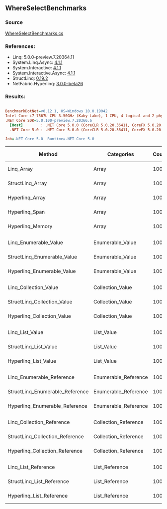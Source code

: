 ﻿## WhereSelectBenchmarks

### Source
[WhereSelectBenchmarks.cs](../NetFabric.Hyperlinq.Benchmarks/Benchmarks/WhereSelectBenchmarks.cs)

### References:
- Linq: 5.0.0-preview.7.20364.11
- System.Linq.Async: [4.1.1](https://www.nuget.org/packages/System.Linq.Async/4.1.1)
- System.Interactive: [4.1.1](https://www.nuget.org/packages/System.Interactive/4.1.1)
- System.Interactive.Async: [4.1.1](https://www.nuget.org/packages/System.Interactive.Async/4.1.1)
- StructLinq: [0.19.2](https://www.nuget.org/packages/StructLinq/0.19.2)
- NetFabric.Hyperlinq: [3.0.0-beta26](https://www.nuget.org/packages/NetFabric.Hyperlinq/3.0.0-beta26)

### Results:
``` ini

BenchmarkDotNet=v0.12.1, OS=Windows 10.0.19042
Intel Core i7-7567U CPU 3.50GHz (Kaby Lake), 1 CPU, 4 logical and 2 physical cores
.NET Core SDK=5.0.100-preview.7.20366.6
  [Host]        : .NET Core 5.0.0 (CoreCLR 5.0.20.36411, CoreFX 5.0.20.36411), X64 RyuJIT
  .NET Core 5.0 : .NET Core 5.0.0 (CoreCLR 5.0.20.36411, CoreFX 5.0.20.36411), X64 RyuJIT

Job=.NET Core 5.0  Runtime=.NET Core 5.0  

```
|                          Method |           Categories | Count |       Mean |    Error |   StdDev | Ratio |  Gen 0 | Gen 1 | Gen 2 | Allocated |
|-------------------------------- |--------------------- |------ |-----------:|---------:|---------:|------:|-------:|------:|------:|----------:|
|                      Linq_Array |                Array |   100 |   661.4 ns |  5.30 ns |  4.70 ns |  1.00 | 0.0496 |     - |     - |     104 B |
|                StructLinq_Array |                Array |   100 |   536.6 ns |  4.78 ns |  4.47 ns |  0.81 |      - |     - |     - |         - |
|                 Hyperlinq_Array |                Array |   100 |   565.9 ns |  3.98 ns |  3.52 ns |  0.86 |      - |     - |     - |         - |
|                  Hyperlinq_Span |                Array |   100 |   540.8 ns |  5.23 ns |  4.89 ns |  0.82 |      - |     - |     - |         - |
|                Hyperlinq_Memory |                Array |   100 |   584.0 ns |  1.71 ns |  1.43 ns |  0.88 |      - |     - |     - |         - |
|                                 |                      |       |            |          |          |       |        |       |       |           |
|           Linq_Enumerable_Value |     Enumerable_Value |   100 | 1,520.4 ns |  8.24 ns |  7.30 ns |  1.00 | 0.0725 |     - |     - |     152 B |
|     StructLinq_Enumerable_Value |     Enumerable_Value |   100 | 1,468.1 ns |  8.57 ns |  7.60 ns |  0.97 | 0.0153 |     - |     - |      32 B |
|      Hyperlinq_Enumerable_Value |     Enumerable_Value |   100 |   671.4 ns |  4.07 ns |  3.61 ns |  0.44 |      - |     - |     - |         - |
|                                 |                      |       |            |          |          |       |        |       |       |           |
|           Linq_Collection_Value |     Collection_Value |   100 | 1,551.2 ns |  7.80 ns |  6.51 ns |  1.00 | 0.0725 |     - |     - |     152 B |
|     StructLinq_Collection_Value |     Collection_Value |   100 | 1,430.9 ns |  8.06 ns |  7.54 ns |  0.92 | 0.0153 |     - |     - |      32 B |
|      Hyperlinq_Collection_Value |     Collection_Value |   100 |   756.5 ns |  6.17 ns |  5.77 ns |  0.49 |      - |     - |     - |         - |
|                                 |                      |       |            |          |          |       |        |       |       |           |
|                 Linq_List_Value |           List_Value |   100 | 1,567.9 ns | 12.75 ns | 11.93 ns |  1.00 | 0.0725 |     - |     - |     152 B |
|           StructLinq_List_Value |           List_Value |   100 | 1,480.8 ns |  9.30 ns |  8.24 ns |  0.94 | 0.0153 |     - |     - |      32 B |
|            Hyperlinq_List_Value |           List_Value |   100 | 1,052.2 ns |  6.60 ns |  6.18 ns |  0.67 |      - |     - |     - |         - |
|                                 |                      |       |            |          |          |       |        |       |       |           |
|       Linq_Enumerable_Reference | Enumerable_Reference |   100 | 1,245.4 ns |  8.29 ns |  7.75 ns |  1.00 | 0.0725 |     - |     - |     152 B |
| StructLinq_Enumerable_Reference | Enumerable_Reference |   100 | 1,166.4 ns |  6.94 ns |  6.15 ns |  0.94 | 0.0153 |     - |     - |      32 B |
|  Hyperlinq_Enumerable_Reference | Enumerable_Reference |   100 | 1,183.1 ns |  9.07 ns |  8.48 ns |  0.95 | 0.0153 |     - |     - |      32 B |
|                                 |                      |       |            |          |          |       |        |       |       |           |
|       Linq_Collection_Reference | Collection_Reference |   100 | 1,246.2 ns |  6.66 ns |  6.23 ns |  1.00 | 0.0725 |     - |     - |     152 B |
| StructLinq_Collection_Reference | Collection_Reference |   100 | 1,174.2 ns |  7.61 ns |  6.75 ns |  0.94 | 0.0153 |     - |     - |      32 B |
|  Hyperlinq_Collection_Reference | Collection_Reference |   100 | 1,219.4 ns |  5.41 ns |  5.06 ns |  0.98 | 0.0153 |     - |     - |      32 B |
|                                 |                      |       |            |          |          |       |        |       |       |           |
|             Linq_List_Reference |       List_Reference |   100 | 1,277.3 ns |  5.25 ns |  4.91 ns |  1.00 | 0.0725 |     - |     - |     152 B |
|       StructLinq_List_Reference |       List_Reference |   100 | 1,160.6 ns |  7.29 ns |  6.46 ns |  0.91 | 0.0153 |     - |     - |      32 B |
|        Hyperlinq_List_Reference |       List_Reference |   100 | 1,050.4 ns |  4.02 ns |  3.35 ns |  0.82 |      - |     - |     - |         - |
